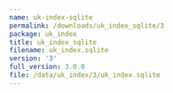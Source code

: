 ```yaml
---
name: uk-index-sqlite
permalink: /downloads/uk_index_sqlite/3
package: uk_index
title: uk_index_sqlite
filename: uk_index.sqlite
version: '3'
full_version: 3.0.0
file: /data/uk_index/3/uk_index.sqlite
---
```

